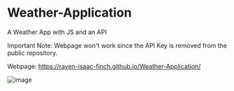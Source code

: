 # Weather-Application
A Weather App with JS and an API

Important Note: Webpage won't work since the API Key is removed from the public repository.

Webpage: https://raven-isaac-finch.github.io/Weather-Application/

![image](https://user-images.githubusercontent.com/99633768/168808717-c49a047a-377f-485b-b511-1b37416bf5b1.png)
